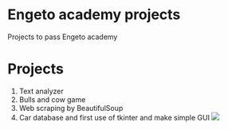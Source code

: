 # Engeto academy projects
Projects to pass Engeto academy

# Projects

1.  Text analyzer
2.  Bulls and cow game
3.  Web scraping by BeautifulSoup
4.  Car database and first use of tkinter and make simple GUI
[
![](https://cdn.freebiesupply.com/logos/large/2x/youtube-2-logo-black-and-white.png)](http://www.youtube.com/watch?v=4RKcIy_Ihok)
